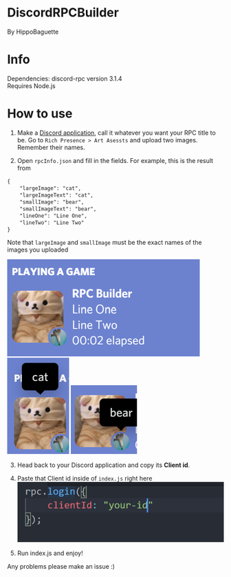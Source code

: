 # DiscordRPCBuilder
 
By HippoBaguette  


# Info
Dependencies:  discord-rpc version 3.1.4  
Requires Node.js

# How to use



1. Make a [Discord application](https://discord.com/developers/applications), call it whatever you want your RPC title to be. Go to `Rich Presence > Art Asessts` and upload two images. Remember their names.

2. Open `rpcInfo.json` and fill in the fields. For example, this is the result from

```
{
    "largeImage": "cat",
    "largeImageText": "cat",
    "smallImage": "bear",
    "smallImageText": "bear",
    "lineOne": "Line One",
    "lineTwo": "Line Two"
}
```
Note that `largeImage` and `smallImage` must be the exact names of the images you uploaded

![Put the clientID here](/images/rpcone.png "RPC")
![Put the clientID here](/images/rpctwo.png "RPC")
![Put the clientID here](/images/rpcthree.png "RPC")




3. Head back to your Discord application and copy its **Client id**.

4. Paste that Client id inside of `index.js` right here  
![Put the clientID here](/images/clientid.png "Put the clientId here")

5. Run index.js and enjoy!

Any problems please make an issue :)
